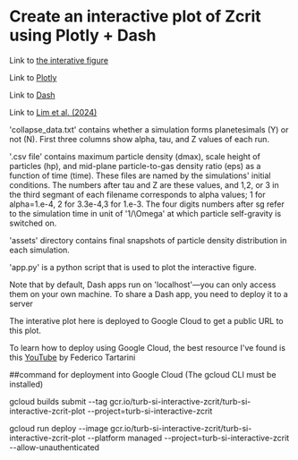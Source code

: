 # Create an interactive plot of Zcrit using Plotly + Dash

Link to [the interative figure](https://turb-si-interactive-zcrit-plot-vykz33h7mq-uc.a.run.app/)

Link to [Plotly](https://plotly.com/python/)

Link to [Dash](https://dash.plotly.com/)

Link to [Lim et al. (2024)](https://arxiv.org/abs/2312.12508)

'collapse_data.txt' contains whether a simulation forms planetesimals (Y) or not (N). First three columns show alpha, tau, and Z values of each run. 

'.csv file' contains maximum particle density (dmax), scale height of particles (hp), and mid-plane particle-to-gas density ratio (eps) as a function of time (time). These files are named by the simulations' initial conditions. The numbers after tau and Z are these values, and 1,2, or 3 in the third segmant of each filename corresponds to alpha values; 1 for alpha=1.e-4, 2 for 3.3e-4,3 for 1.e-3. The four digits numbers after sg refer to the simulation time in unit of '1/\Omega' at which particle self-gravity is switched on. 

'assets' directory contains final snapshots of particle density distribution in each simulation. 

'app.py' is a python script that is used to plot the interactive figure.

Note that by default, Dash apps run on 'localhost'—you can only access them on your own machine. To share a Dash app, you need to deploy it to a server

The interative plot here is deployed to Google Cloud to get a public URL to this plot. 

To learn how to deploy using Google Cloud, the best resource I've found is this [YouTube](https://www.youtube.com/watch?v=1VewIO2Yhmo&t=216s) by 
Federico Tartarini

##command for deployment into Google Cloud (The gcloud CLI must be installed)  

gcloud builds submit --tag gcr.io/turb-si-interactive-zcrit/turb-si-interactive-zcrit-plot  --project=turb-si-interactive-zcrit

gcloud run deploy --image gcr.io/turb-si-interactive-zcrit/turb-si-interactive-zcrit-plot --platform managed  --project=turb-si-interactive-zcrit --allow-unauthenticated
